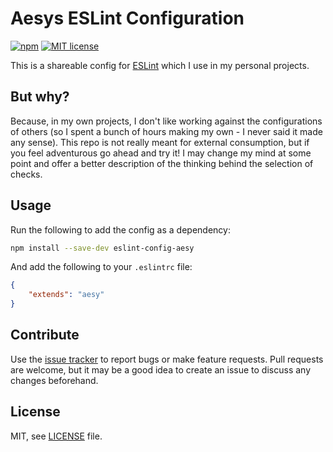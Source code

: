 # Aesys ESLint Configuration

[![npm][npm-image]][npm-url]
[![MIT license][license-image]][license-url]

[npm-image]: https://img.shields.io/npm/v/eslint-config-aesy.svg
[npm-url]: https://npmjs.org/package/eslint-config-aesy

[license-image]: https://img.shields.io/github/license/aesy/eslint-config-aesy.svg
[license-url]: https://github.com/aesy/eslint-config-aesy/blob/master/LICENSE

This is a shareable config for [ESLint](https://eslint.org) which I use in my personal projects.

## But why?
 
Because, in my own projects, I don't like working against the configurations of others (so I 
spent a bunch of hours making my own - I never said it made any sense). This repo is not really 
meant for external consumption, but if you feel adventurous go ahead and try it! I may change my 
mind at some point and offer a better description of the thinking behind the selection of checks.

## Usage

Run the following to add the config as a dependency:

```bash
npm install --save-dev eslint-config-aesy
```

And add the following to your `.eslintrc` file:

```json
{
    "extends": "aesy"
}
```

## Contribute
Use the [issue tracker](https://github.com/aesy/eslint-config-aesy/issues) to report bugs or 
make feature requests. Pull requests are welcome, but it may be a good idea to create an issue to 
discuss any changes beforehand.

## License
MIT, see [LICENSE](/LICENSE) file.
